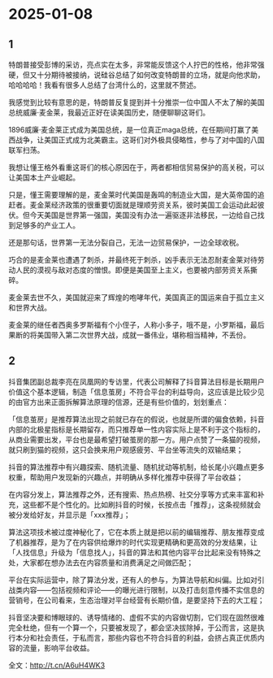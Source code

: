 # 2025-01-08

## 1

特朗普接受彭博的采访，亮点实在太多，非常能反馈这个人拧巴的性格，他非常强硬，但又十分期待被接纳，说硅谷总结了如何改变特朗普的立场，就是向他求助，哈哈哈哈！我看有很多人总结了台湾什么的，这里就不赘述。

我感觉到比较有意思的是，特朗普反复提到并十分推崇一位中国人不太了解的美国总统威廉·麦金莱，我最近正好在读美国历史，随便聊聊这哥们。

1896威廉·麦金莱正式成为美国总统，是一位真正maga总统，在任期间打赢了美西战争，让美国正式成为北美霸主。这哥们对外极具侵略性，参与了对中国的八国联军扫荡。

我想让懂王格外看重这哥们的核心原因在于，两者都相信贸易保护的高关税，可以让美国本土产业崛起。

只是，懂王需要理解的是，麦金莱时代美国是轰鸣的制造业大国，是大英帝国的追赶者。麦金莱经济政策的很重要切面就是理顺劳资关系，彼时美国工会运动此起彼伏。但今天美国是世界第一强国，美国没有办法一遍驱逐非法移民，一边给自己找到足够多的产业工人。

还是那句话，世界第一无法分裂自己，无法一边贸易保护，一边全球收税。

巧合的是麦金莱也遭遇了刺杀，并最终死于刺杀，凶手表示无法忍耐麦金莱对待劳动人民的漠视与敌对态度的憎恨。即便是美国至上主义，也要被内部劳资关系撕碎。

麦金莱去世不久，美国就迎来了辉煌的咆哮年代，美国真正的国运来自于孤立主义和世界大战。

麦金莱的继任者西奥多罗斯福有个小侄子，人称小多子，哦不是，小罗斯福，最后果断的将美国带入第二次世界大战，成就一番伟业，堪称相当精神，不丢份。

## 2

抖音集团副总裁李亮在凤凰网的专访里，代表公司解释了抖音算法目标是长期用户价值这个基本逻辑，制造「信息茧房」不符合平台的利益导向，这应该是比较少见的由官方出来正面拆解算法原理的信源，还是有些价值的，划划重点：

「信息茧房」是推荐算法出现之前就已存在的假说，也就是所谓的偏食依赖，抖音内部的北极星指标是长期留存，而只推荐单一性内容实际上是不利于这个指标的，从商业需要出发，平台也是最希望打破茧房的那一方。用户点赞了一条猫的视频，就只刷到猫的视频，这只会换来用户观感疲劳、平台坐等流失的双输结果；

抖音的算法推荐中有兴趣探索、随机流量、随机扰动等机制，给长尾小兴趣点更多权重，帮助用户发现新的兴趣点，并明确从多样化推荐中获得了平台收益；

在内容分发上，算法推荐之外，还有搜索、热点热榜、社交分享等方式来丰富和补充，这些都不是个性化的。比如刷抖音的时候，长按点击「推荐」，这条视频就会被分发给好友，并显示是「xxx推荐」；

算法这项技术被过度神秘化了，它在本质上就是把以前的编辑推荐、朋友推荐变成了机器推荐，是为了在内容供给爆炸的时代实现更精确和更高效的分发结果，让「人找信息」升级为「信息找人」，抖音的算法和其他内容平台比起来没有特殊之处，大家都在想办法去在内容质量和消费满足之间做匹配；

平台在实际运营中，除了算法分发，还有人的参与，为算法导航和纠偏。比如对引战类内容——包括视频和评论——的曝光进行限制，以及打击刻意传播不实信息的营销号，在公司看来，生态治理对平台经营有长期价值，是要坚持下去的大工程；

抖音坚决要和博眼球的、诱导情绪的、虚假不实的内容做切割，它们现在固然很难完全杜绝，但有一个算一个，只要被发现了，都会坚决拔除掉，于公而言，这是执行本分和社会责任，于私而言，那些内容也不符合抖音的利益，会挤占真正优质内容的流量，影响平台收益。 

全文：http://t.cn/A6uH4WK3

